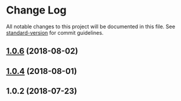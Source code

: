 # Change Log

All notable changes to this project will be documented in this file. See [standard-version](https://github.com/conventional-changelog/standard-version) for commit guidelines.

<a name="1.0.6"></a>
## [1.0.6](https://github.com/Evolvus/evolvus-platform-server/compare/v1.0.4...v1.0.6) (2018-08-02)



<a name="1.0.4"></a>
## [1.0.4](https://github.com/Evolvus/evolvus-platform-server/compare/v1.0.2...v1.0.4) (2018-08-01)



<a name="1.0.2"></a>
## 1.0.2 (2018-07-23)
